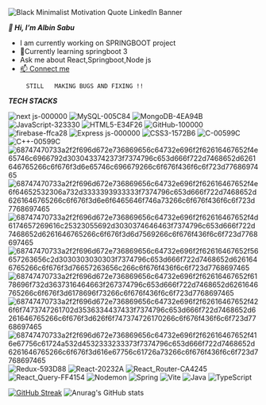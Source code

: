 
 
 ![Black Minimalist Motivation Quote LinkedIn Banner](https://github.com/albinsabu2023/albinsabu2023/assets/126412402/a19af869-ae83-4395-b3a7-6203cb547528)

 
  ***👋 Hi, I’m Albin Sabu***
 
  
   - I am currently working on SPRINGBOOT project
   - 🚀Currently learning springboot 3
   - Ask me about React,Springboot,Node js
   - <a href="https://www.linkedin.com/in/albin-sabu2023/"> 📫 Connect me</a>
  

 
 ```
      STILL   MAKING BUGS AND FIXING !!
```


***TECH STACKS***
<br/>



![next js-000000](https://github.com/albinsabu2023/albinsabu2023/assets/126412402/41066cbb-1d95-4c21-ad13-823f497762da)
![MySQL-005C84](https://github.com/albinsabu2023/albinsabu2023/assets/126412402/74c2023f-9efb-41ec-b68d-364a254ca2f4)
![MongoDB-4EA94B](https://github.com/albinsabu2023/albinsabu2023/assets/126412402/5fd323ce-3c17-47f1-ace3-b58c52eb8512)
![JavaScript-323330](https://github.com/albinsabu2023/albinsabu2023/assets/126412402/62b82968-4833-4374-8a8e-5027218f43bd)
![HTML5-E34F26](https://github.com/albinsabu2023/albinsabu2023/assets/126412402/b028ba32-e569-4e5c-8cbd-d0b6d1dd8c9f)
![GitHub-100000](https://github.com/albinsabu2023/albinsabu2023/assets/126412402/da1c0328-fc03-4243-b402-998fd9844fec)
![firebase-ffca28](https://github.com/albinsabu2023/albinsabu2023/assets/126412402/b8aeef60-212d-4cae-ae0e-82e164111f5f)
![Express js-000000](https://github.com/albinsabu2023/albinsabu2023/assets/126412402/1fc5feee-2dc4-4485-9876-d216173d3643)
![CSS3-1572B6](https://github.com/albinsabu2023/albinsabu2023/assets/126412402/fd312172-a719-4599-9c83-a093f3bb16a1)
![C-00599C](https://github.com/albinsabu2023/albinsabu2023/assets/126412402/53f70126-6a06-40a2-9ce9-59d2efcf7058)
![C++-00599C](https://github.com/albinsabu2023/albinsabu2023/assets/126412402/149e6d4e-8e0a-454d-b773-487a03bcd5a4)
![68747470733a2f2f696d672e736869656c64732e696f2f62616467652f4e65746c6966792d3030433742373f7374796c653d666f722d7468652d6261646765266c6f676f3d6e65746c696679266c6f676f436f6c6f723d7768697465](https://github.com/albinsabu2023/albinsabu2023/assets/126412402/4c2de0c0-e9c7-4a2c-8beb-bdc34a54f309)
![68747470733a2f2f696d672e736869656c64732e696f2f62616467652f4e6f64652532306a732d3333393933333f7374796c653d666f722d7468652d6261646765266c6f676f3d6e6f6465646f746a73266c6f676f436f6c6f723d7768697465](https://github.com/albinsabu2023/albinsabu2023/assets/126412402/884b6dcf-399d-4600-af81-1952cb39f7fe)
![68747470733a2f2f696d672e736869656c64732e696f2f62616467652f4d6174657269616c25323055692d3030374646463f7374796c653d666f722d7468652d6261646765266c6f676f3d6d7569266c6f676f436f6c6f723d7768697465](https://github.com/albinsabu2023/albinsabu2023/assets/126412402/f10fe0a3-5d86-437d-b85f-e27f5c6c06be)
![68747470733a2f2f696d672e736869656c64732e696f2f62616467652f56657263656c2d3030303030303f7374796c653d666f722d7468652d6261646765266c6f676f3d76657263656c266c6f676f436f6c6f723d7768697465](https://github.com/albinsabu2023/albinsabu2023/assets/126412402/6e46bfb2-aa67-4c14-a0ed-3943679aa5f3)
![68747470733a2f2f696d672e736869656c64732e696f2f62616467652f6178696f732d3637316464663f267374796c653d666f722d7468652d6261646765266c6f676f3d6178696f73266c6f676f436f6c6f723d7768697465](https://github.com/albinsabu2023/albinsabu2023/assets/126412402/e63f37cd-5be0-4f28-81d5-9a06180d441d)
![68747470733a2f2f696d672e736869656c64732e696f2f62616467652f426f6f7473747261702d3536334437433f7374796c653d666f722d7468652d6261646765266c6f676f3d626f6f747374726170266c6f676f436f6c6f723d7768697465](https://github.com/albinsabu2023/albinsabu2023/assets/126412402/56d3c2e4-90c1-4822-8831-c9724d321e12)
![68747470733a2f2f696d672e736869656c64732e696f2f62616467652f416e67756c61724a532d4532333233373f7374796c653d666f722d7468652d6261646765266c6f676f3d616e67756c61726a73266c6f676f436f6c6f723d7768697465](https://github.com/albinsabu2023/albinsabu2023/assets/126412402/4aec4fb6-d961-4129-a725-3bb6f0e3f945)
![Redux-593D88](https://github.com/albinsabu2023/albinsabu2023/assets/126412402/e3a940ab-f501-423a-9abb-035fa87e0a24)
![React-20232A](https://github.com/albinsabu2023/albinsabu2023/assets/126412402/2b14be99-c3d9-4b98-a34a-ed62cd581efc)
![React_Router-CA4245](https://github.com/albinsabu2023/albinsabu2023/assets/126412402/7c2c0285-6da3-46c2-a805-faff58a66e40)
![React_Query-FF4154](https://github.com/albinsabu2023/albinsabu2023/assets/126412402/cac7ecea-a762-4c47-a0fa-8f240efed460)
![Nodemon](https://img.shields.io/badge/NODEMON-%23323330.svg?style=for-the-badge&logo=nodemon&logoColor=%BBDEAD)
![Spring](https://img.shields.io/badge/spring-%236DB33F.svg?style=for-the-badge&logo=spring&logoColor=white)
![Vite](https://img.shields.io/badge/vite-%23646CFF.svg?style=for-the-badge&logo=vite&logoColor=white)
![Java](https://img.shields.io/badge/java-%23ED8B00.svg?style=for-the-badge&logo=openjdk&logoColor=white)
![TypeScript](https://img.shields.io/badge/typescript-%23007ACC.svg?style=for-the-badge&logo=typescript&logoColor=white)



[![GitHub Streak](https://streak-stats.demolab.com/?user=albinsabu2023&theme=dark)](https://git.io/streak-stats)
![Anurag's GitHub stats](https://github-readme-stats.vercel.app/api?username=albinsabu2023&show_icons=true&theme=radical)  
